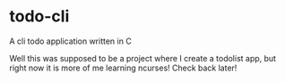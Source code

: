 # todo-cli
A cli todo application written in C

Well this was supposed to be a project where I create a todolist app, but right now it is more of me learning ncurses! Check back later!
